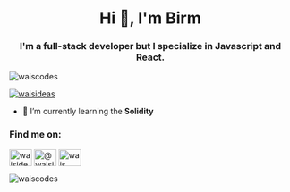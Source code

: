 <h1 align="center">Hi 👋, I'm Birm</h1>
<h3 align="center">I'm a full-stack developer but I specialize in Javascript and React.</h3>

<p align="left"> <img src="https://komarev.com/ghpvc/?username=waiscodes&label=Profile%20views&color=0e75b6&style=flat" alt="waiscodes" /> </p>

<p align="left"> <a href="https://twitter.com/waisideas" target="blank"><img src="https://img.shields.io/twitter/follow/waisideas?logo=twitter&style=for-the-badge" alt="waisideas" /></a> </p>

- 🌱 I’m currently learning the **Solidity**
<h3 align="left">Find me on:</h3>
<p align="left">
<a href="https://twitter.com/waisideas" target="blank"><img align="center" src="https://cdn.jsdelivr.net/npm/simple-icons@3.0.1/icons/twitter.svg" alt="waisideas" height="30" width="40" /></a>
<a href="https://medium.com/@waisideas" target="_blank"><img align="center" src="https://cdn.jsdelivr.net/npm/simple-icons@3.0.1/icons/medium.svg" alt="@waisideas" height="30" width="40" /></a>
<a href="https://www.youtube.com/channel/UCFPCyRUs0sXG3H1tWLU62AA" target="blank"><img align="center" src="https://cdn.jsdelivr.net/npm/simple-icons@3.0.1/icons/youtube.svg" alt="wais ideas" height="30" width="40" /></a>
</p>

<p><img align="left" src="https://github-readme-stats.vercel.app/api/top-langs?username=waiscodes&show_icons=true&locale=en&layout=compact" alt="waiscodes" /></p>
